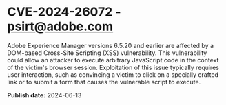 # CVE-2024-26072 - psirt@adobe.com

Adobe Experience Manager versions 6.5.20 and earlier are affected by a DOM-based Cross-Site Scripting (XSS) vulnerability. This vulnerability could allow an attacker to execute arbitrary JavaScript code in the context of the victim's browser session. Exploitation of this issue typically requires user interaction, such as convincing a victim to click on a specially crafted link or to submit a form that causes the vulnerable script to execute.

**Publish date:** 2024-06-13
